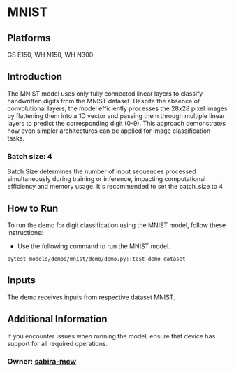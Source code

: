 # MNIST

## Platforms

GS E150, WH N150, WH N300

## Introduction

The MNIST model uses only fully connected linear layers to classify handwritten digits from the MNIST dataset. Despite the absence of convolutional layers, the model efficiently processes the 28x28 pixel images by flattening them into a 1D vector and passing them through multiple linear layers to predict the corresponding digit (0-9). This approach demonstrates how even simpler architectures can be applied for image classification tasks.

### Batch size: 4

Batch Size determines the number of input sequences processed simultaneously during training or inference, impacting computational efficiency and memory usage. It's recommended to set the batch_size to 4

## How to Run

To run the demo for digit classification using the MNIST model, follow these instructions:

-  Use the following command to run the MNIST model.
  ```
  pytest models/demos/mnist/demo/demo.py::test_demo_dataset
  ```

## Inputs

The demo receives inputs from respective dataset MNIST.

## Additional Information

If you encounter issues when running the model, ensure that device has support for all required operations.

### Owner: [sabira-mcw](https://github.com/sabira-mcw)
